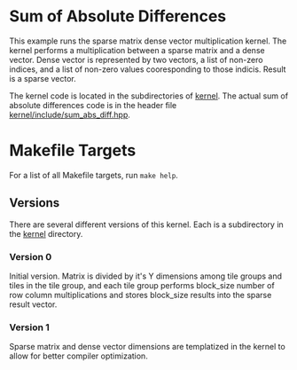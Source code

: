 # Sum of Absolute Differences

This example runs the sparse matrix dense vector multiplication kernel.
The kernel performs a multiplication between a sparse matrix and a 
dense vector. Dense vector is represented by two vectors, a list of 
non-zero indices, and a list of non-zero values cooresponding to 
those indicis. Result is a sparse vector.

The kernel code is located in the subdirectories of [kernel](kernel). The actual
sum of absolute differences code is in the header file
[kernel/include/sum_abs_diff.hpp](kernel/include/sum_abs_diff.hpp). 

# Makefile Targets

For a list of all Makefile targets, run `make help`.

## Versions

There are several different versions of this kernel. Each is a subdirectory in
the [kernel](kernel) directory.

### Version 0

Initial version. Matrix is divided by it's Y dimensions among tile groups and 
tiles in the tile group, and each tile group performs block_size number of 
row column multiplications and stores block_size results into the sparse result
vector.


### Version 1

Sparse matrix and dense vector dimensions are templatized in the kernel to allow
for better compiler optimization.


